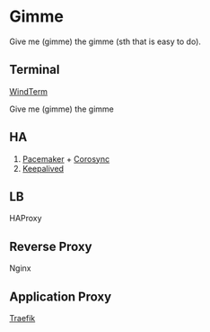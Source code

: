 # Gimme

Give me (gimme) the gimme (sth that is easy to do).

## Terminal

[WindTerm](https://github.com/kingToolbox/WindTerm)



Give me (gimme) the gimme

## HA

1. [Pacemaker](https://github.com/ClusterLabs/pacemaker) + [Corosync](https://corosync.github.io/corosync/)
2. [Keepalived](https://github.com/acassen/keepalived)

## LB

HAProxy

## Reverse Proxy

Nginx

## Application Proxy

[Traefik](https://github.com/traefik/traefik)





